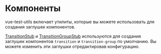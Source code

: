 # Компоненты

vue-test-utils включает утилиты, которые вы можете использовать для создания заглушек компонентов.

[TransitionStub](./TransitionStub.md) и [TransitionGroupStub](./TransitionGroupStub.md) используются для создания заглушек компонентов `transition` и `transition-group` по умолчанию. Вы можете изменить эти заглушки отредактировав конфигурацию.